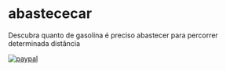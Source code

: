 # abastececar
Descubra quanto de gasolina é preciso abastecer para percorrer determinada distância

[![paypal](https://www.paypalobjects.com/en_US/i/btn/btn_donateCC_LG.gif)](https://www.paypal.com/cgi-bin/webscr?cmd=_s-xclick&hosted_button_id=PLHD4N8XWFKX2)
